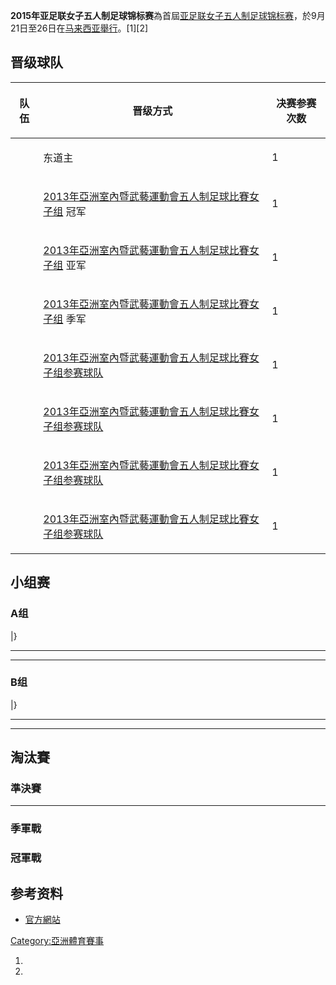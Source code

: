 **2015年亚足联女子五人制足球锦标赛**為首屆[亚足联女子五人制足球锦标赛](../Page/亚足联女子五人制足球锦标赛.md "wikilink")，於9月21日至26日在[马来西亚舉行](../Page/马来西亚.md "wikilink")。\[1\]\[2\]

## 晋级球队

<table>
<thead>
<tr class="header">
<th><p>队伍</p></th>
<th><p>晋级方式</p></th>
<th><p>决赛参赛次数</p></th>
</tr>
</thead>
<tbody>
<tr class="odd">
<td></td>
<td><p>东道主</p></td>
<td><p>1</p></td>
</tr>
<tr class="even">
<td></td>
<td><p><a href="../Page/2013年亞洲室內暨武藝運動會五人制足球比賽.md" title="wikilink">2013年亞洲室內暨武藝運動會五人制足球比賽女子组</a> 冠军</p></td>
<td><p>1</p></td>
</tr>
<tr class="odd">
<td></td>
<td><p><a href="../Page/2013年亞洲室內暨武藝運動會五人制足球比賽.md" title="wikilink">2013年亞洲室內暨武藝運動會五人制足球比賽女子组</a> 亚军</p></td>
<td><p>1</p></td>
</tr>
<tr class="even">
<td></td>
<td><p><a href="../Page/2013年亞洲室內暨武藝運動會五人制足球比賽.md" title="wikilink">2013年亞洲室內暨武藝運動會五人制足球比賽女子组</a> 季军</p></td>
<td><p>1</p></td>
</tr>
<tr class="odd">
<td></td>
<td><p><a href="../Page/2013年亞洲室內暨武藝運動會五人制足球比賽.md" title="wikilink">2013年亞洲室內暨武藝運動會五人制足球比賽女子组参赛球队</a></p></td>
<td><p>1</p></td>
</tr>
<tr class="even">
<td></td>
<td><p><a href="../Page/2013年亞洲室內暨武藝運動會五人制足球比賽.md" title="wikilink">2013年亞洲室內暨武藝運動會五人制足球比賽女子组参赛球队</a></p></td>
<td><p>1</p></td>
</tr>
<tr class="odd">
<td></td>
<td><p><a href="../Page/2013年亞洲室內暨武藝運動會五人制足球比賽.md" title="wikilink">2013年亞洲室內暨武藝運動會五人制足球比賽女子组参赛球队</a></p></td>
<td><p>1</p></td>
</tr>
<tr class="even">
<td></td>
<td><p><a href="../Page/2013年亞洲室內暨武藝運動會五人制足球比賽.md" title="wikilink">2013年亞洲室內暨武藝運動會五人制足球比賽女子组参赛球队</a></p></td>
<td><p>1</p></td>
</tr>
</tbody>
</table>

## 小组赛

### A组

|}

-----

-----

### B组

|}

-----

-----

## 淘汰賽

### 準決賽

-----

### 季軍戰

### 冠軍戰

## 参考资料

  - [官方網站](https://web.archive.org/web/20130220153807/http://www.the-afc.com/en/tournaments/men-a-youth/afc-futsal-championship)

[Category:亞洲體育賽事](https://zh.wikipedia.org/wiki/Category:亞洲體育賽事 "wikilink")

1.
2.